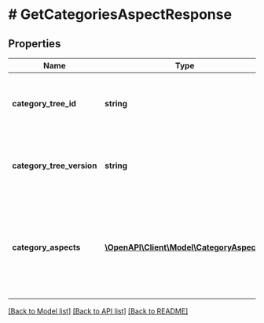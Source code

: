 # # GetCategoriesAspectResponse

## Properties

Name | Type | Description | Notes
------------ | ------------- | ------------- | -------------
**category_tree_id** | **string** | The unique identifier of the eBay category tree being requested. | [optional]
**category_tree_version** | **string** | The version of the category tree that is returned in the categoryTreeId field. | [optional]
**category_aspects** | [**\OpenAPI\Client\Model\CategoryAspect[]**](CategoryAspect.md) | An array of aspects that are appropriate or necessary for accurately describing items in a particular leaf category. | [optional]

[[Back to Model list]](../../README.md#models) [[Back to API list]](../../README.md#endpoints) [[Back to README]](../../README.md)
